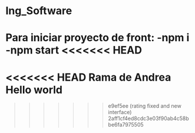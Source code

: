 # Ing_Software
Para iniciar proyecto de front: 
-npm i
-npm start
<<<<<<< HEAD
=======
<<<<<<< HEAD
Rama de Andrea 
Hello world
=======
>>>>>>> e9ef5ee (rating fixed and new interface)
>>>>>>> 2aff1cf4ed8cdc3e03f90ab4c58bbe6fa7975505

